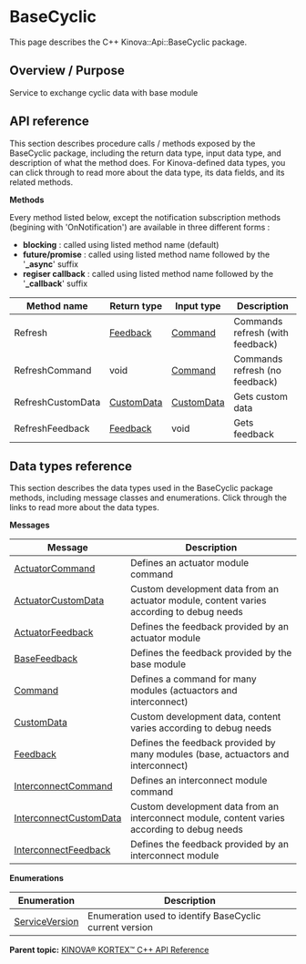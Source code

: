 # BaseCyclic

This page describes the C++ Kinova::Api::BaseCyclic package.

## Overview / Purpose

Service to exchange cyclic data with base module

## API reference

This section describes procedure calls / methods exposed by the BaseCyclic package, including the return data type, input data type, and description of what the method does. For Kinova-defined data types, you can click through to read more about the data type, its data fields, and its related methods.

 **Methods** 

Every method listed below, except the notification subscription methods \(begining with 'OnNotification'\) are available in three different forms :

-   **blocking** : called using listed method name \(default\)
-   **future/promise** : called using listed method name followed by the '**\_async**' suffix
-   **regiser callback** : called using listed method name followed by the '**\_callback**' suffix

|Method name|Return type|Input type|Description|
|-----------|-----------|----------|-----------|
|Refresh|[Feedback](msg_BaseCyclic_Feedback.md#)|[Command](msg_BaseCyclic_Command.md#)|Commands refresh \(with feedback\)|
|RefreshCommand|void|[Command](msg_BaseCyclic_Command.md#)|Commands refresh \(no feedback\)|
|RefreshCustomData|[CustomData](msg_BaseCyclic_CustomData.md#)|[CustomData](msg_BaseCyclic_CustomData.md#)|Gets custom data|
|RefreshFeedback|[Feedback](msg_BaseCyclic_Feedback.md#)|void|Gets feedback|

## Data types reference

This section describes the data types used in the BaseCyclic package methods, including message classes and enumerations. Click through the links to read more about the data types.

 **Messages** 

|Message|Description|
|-------|-----------|
|[ActuatorCommand](msg_BaseCyclic_ActuatorCommand.md#)|Defines an actuator module command|
|[ActuatorCustomData](msg_BaseCyclic_ActuatorCustomData.md#)|Custom development data from an actuator module, content varies according to debug needs|
|[ActuatorFeedback](msg_BaseCyclic_ActuatorFeedback.md#)|Defines the feedback provided by an actuator module|
|[BaseFeedback](msg_BaseCyclic_BaseFeedback.md#)|Defines the feedback provided by the base module|
|[Command](msg_BaseCyclic_Command.md#)|Defines a command for many modules \(actuactors and interconnect\)|
|[CustomData](msg_BaseCyclic_CustomData.md#)|Custom development data, content varies according to debug needs|
|[Feedback](msg_BaseCyclic_Feedback.md#)|Defines the feedback provided by many modules \(base, actuactors and interconnect\)|
|[InterconnectCommand](msg_BaseCyclic_InterconnectCommand.md#)|Defines an interconnect module command|
|[InterconnectCustomData](msg_BaseCyclic_InterconnectCustomData.md#)|Custom development data from an interconnect module, content varies according to debug needs|
|[InterconnectFeedback](msg_BaseCyclic_InterconnectFeedback.md#)|Defines the feedback provided by an interconnect module|

 **Enumerations** 

|Enumeration|Description|
|-----------|-----------|
|[ServiceVersion](enm_BaseCyclic_ServiceVersion.md#)|Enumeration used to identify BaseCyclic current version|

**Parent topic:** [KINOVA® KORTEX™ C++ API Reference](../index.md#)

